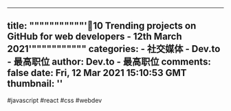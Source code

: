 
---
title: """""""""""'🚀10 Trending projects on GitHub for web developers - 12th March 2021'"""""""""""
categories: 
    - 社交媒体
    - Dev.to - 最高职位
author: Dev.to - 最高职位
comments: false
date: Fri, 12 Mar 2021 15:10:53 GMT
thumbnail: ''
---

<div>   
#javascript #react #css #webdev  
</div>
            